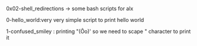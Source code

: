 0x02-shell_redirections  -> some bash scripts for alx 

0-hello_world:very very simple script to print hello world 

1-confused_smiley : printing "(Ôo)' so we need to scape " character to print it 
